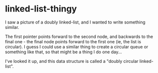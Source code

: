 # linked-list-thingy
I saw a picture of a doubly linked-list, and I wanted to write something similar.

The first pointer points forward to the second node, and backwards to the final one - the final node points forward to the first one (ie, the list is circular). I guess I could use a similar thing to create a circular queue or something like that, so that might be a thing I do one day...

I've looked it up, and this data structure is called a "doubly circular linked-list".
